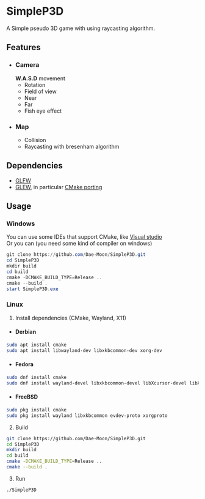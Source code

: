 # SimpleP3D
A Simple pseudo 3D game with using raycasting algorithm.

## Features
* ### Camera
  **W.A.S.D** movement
  * Rotation
  * Field of view
  * Near
  * Far
  * Fish eye effect
* ### Map
  * Collision
  * Raycasting with bresenham algorithm


## Dependencies
* [GLFW](https://github.com/glfw/glfw)
* [GLEW](https://github.com/nigels-com/glew), in particular [CMake porting](https://github.com/Perlmint/glew-cmake)

## Usage

### Windows

You can use some IDEs that support CMake, like [Visual studio](https://visualstudio.microsoft.com)  
Or you can (you need some kind of compiler on windows)
```PowerShell
git clone https://github.com/Dae-Moon/SimpleP3D.git
cd SimpleP3D
mkdir build
cd build
cmake -DCMAKE_BUILD_TYPE=Release ..
cmake --build .
start SimpleP3D.exe
```

### Linux
1. Install dependencies (CMake, Wayland, X11)
* #### Derbian
```sh
sudo apt install cmake
sudo apt install libwayland-dev libxkbcommon-dev xorg-dev
```
* #### Fedora
```sh
sudo dnf install cmake
sudo dnf install wayland-devel libxkbcommon-devel libXcursor-devel libXi-devel libXinerama-devel libXrandr-devel
```
* #### FreeBSD
```sh
sudo pkg install cmake
sudo pkg install wayland libxkbcommon evdev-proto xorgproto
```

2. Build
```sh
git clone https://github.com/Dae-Moon/SimpleP3D.git
cd SimpleP3D
mkdir build
cd build
cmake -DCMAKE_BUILD_TYPE=Release ..
cmake --build .
```

3. Run
```sh
./SimpleP3D
```